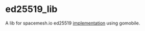 # ed25519_lib

A lib for spacemesh.io ed25519 [implementation](https://github.com/spacemeshos/ed25519) using gomobile.
